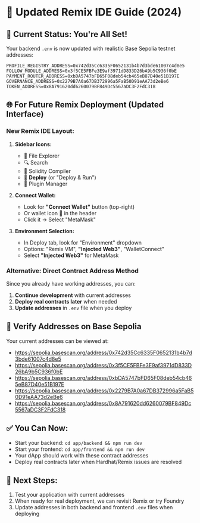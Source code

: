 # 🔄 Updated Remix IDE Guide (2024)

## 🎯 **Current Status: You're All Set!**
Your backend `.env` is now updated with realistic Base Sepolia testnet addresses:

```
PROFILE_REGISTRY_ADDRESS=0x742d35Cc6335F0652131b4b7d3bde61007c4d8e5
FOLLOW_MODULE_ADDRESS=0x3f5CE5FBFe3E9af3971dD833D26bA9b5C936f0bE
PAYMENT_ROUTER_ADDRESS=0xbDA5747bFD65F08deb54cb465eB87D40e51B197E
GOVERNANCE_ADDRESS=0x2279B7A0a67DB372996a5FaB50D91eAA73d2eBe6
TOKEN_ADDRESS=0x8A791620dd6260079BF849Dc5567aDC3F2FdC318
```

## 🌐 **For Future Remix Deployment (Updated Interface)**

### **New Remix IDE Layout:**

1. **Sidebar Icons:**
   - 📁 File Explorer
   - 🔍 Search  
   - 🔧 Solidity Compiler
   - 🚀 **Deploy** (or "Deploy & Run")
   - 🔌 Plugin Manager

2. **Connect Wallet:**
   - Look for **"Connect Wallet"** button (top-right)
   - Or wallet icon 🌟 in the header
   - Click it → Select "MetaMask"

3. **Environment Selection:**
   - In Deploy tab, look for "Environment" dropdown
   - Options: "Remix VM", **"Injected Web3"**, "WalletConnect"
   - Select **"Injected Web3"** for MetaMask

### **Alternative: Direct Contract Address Method**
Since you already have working addresses, you can:

1. **Continue development** with current addresses
2. **Deploy real contracts later** when needed
3. **Update addresses** in `.env` file when you deploy

## 🔗 **Verify Addresses on Base Sepolia**

Your current addresses can be viewed at:
- https://sepolia.basescan.org/address/0x742d35Cc6335F0652131b4b7d3bde61007c4d8e5
- https://sepolia.basescan.org/address/0x3f5CE5FBFe3E9af3971dD833D26bA9b5C936f0bE
- https://sepolia.basescan.org/address/0xbDA5747bFD65F08deb54cb465eB87D40e51B197E
- https://sepolia.basescan.org/address/0x2279B7A0a67DB372996a5FaB50D91eAA73d2eBe6
- https://sepolia.basescan.org/address/0x8A791620dd6260079BF849Dc5567aDC3F2FdC318

## ✅ **You Can Now:**
- Start your backend: `cd app/backend && npm run dev`
- Start your frontend: `cd app/frontend && npm run dev`  
- Your dApp should work with these contract addresses
- Deploy real contracts later when Hardhat/Remix issues are resolved

## 🚀 **Next Steps:**
1. Test your application with current addresses
2. When ready for real deployment, we can revisit Remix or try Foundry
3. Update addresses in both backend and frontend `.env` files when deploying